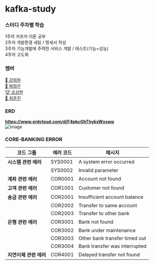 # kafka-study


### 스터디 주차별 학습 <br>
1주차 카프카 이론 공부 <br>
2주차 개발환경 세팅 / 명세서 작성 <br>
3주차 기능개발에 주력한 서비스 개발 / 테스트(기능+성능) <br>
4주차 고도화 <br>


### 멤버

[🦒 강희원](https://github.com/investing-life)  
[🐥 박정은](https://github.com/jungeunevepark)  
[🐮 조상현](https://github.com/Cho-SangHyun)  
[🐬 최훈진](https://github.com/hunjin-choi) <br>


### ERD
**https://www.erdcloud.com/d/F4pkcGhThyksWxswp** <br>
![image](https://github.com/user-attachments/assets/a410311d-6840-4bff-bb01-f38686ed706d)<br>



### CORE-BANKING ERROR
| **코드 그룹**           | **에러 코드**             | **메시지**                                  |
|-------------------------|---------------------------|---------------------------------------------|
| **시스템 관련 에러**      | SYS0001                  | A system error occurred                     |
|                         | SYS0002                  | Invalid parameter                           |
| **계좌 관련 에러**        | COR0001                  | Account not found                           |
| **고객 관련 에러**        | COR1001                  | Customer not found                          |
| **송금 관련 에러**        | COR2001                  | Insufficient account balance                |
|                         | COR2002                  | Transfer to same account                    |
|                         | COR2003                  | Transfer to other bank                      |
| **은행 관련 에러**        | COR3001                  | Bank not found                              |
|                         | COR3002                  | Bank under maintenance                      |
|                         | COR3003                  | Other bank transfer timed out               |
|                         | COR3004                  | Bank transfer was interrupted               |
| **지연이체 관련 에러**    | COR4001                  | Delayed transfer not found                  |
